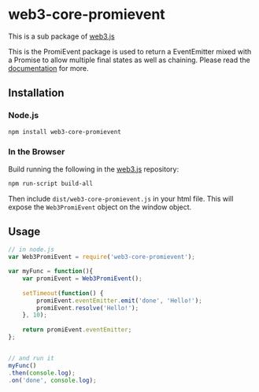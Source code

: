 # web3-core-promievent

This is a sub package of [web3.js][repo]

This is the PromiEvent package is used to return a EventEmitter mixed with a Promise to allow multiple final states as well as chaining.
Please read the [documentation][docs] for more.

## Installation

### Node.js

```bash
npm install web3-core-promievent
```

### In the Browser

Build running the following in the [web3.js][repo] repository:

```bash
npm run-script build-all
```

Then include `dist/web3-core-promievent.js` in your html file.
This will expose the `Web3PromiEvent` object on the window object.


## Usage

```js
// in node.js
var Web3PromiEvent = require('web3-core-promievent');

var myFunc = function(){
    var promiEvent = Web3PromiEvent();
    
    setTimeout(function() {
        promiEvent.eventEmitter.emit('done', 'Hello!');
        promiEvent.resolve('Hello!');
    }, 10);
    
    return promiEvent.eventEmitter;
};


// and run it
myFunc()
.then(console.log);
.on('done', console.log);
```


[docs]: https://web3js.readthedocs.io/en/1.0/
[repo]: https://github.com/aionnetwork/aion_web3


